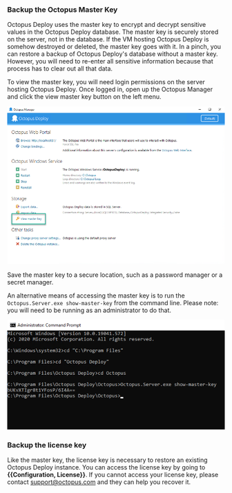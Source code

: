 ### Backup the Octopus Master Key

Octopus Deploy uses the master key to encrypt and decrypt sensitive values in the Octopus Deploy database.  The master key is securely stored on the server, not in the database.  If the VM hosting Octopus Deploy is somehow destroyed or deleted, the master key goes with it.  In a pinch, you can restore a backup of Octopus Deploy's database without a master key.  However, you will need to re-enter all sensitive information because that process has to clear out all that data.  

To view the master key, you will need login permissions on the server hosting Octopus Deploy.  Once logged in, open up the Octopus Manager and click the view master key button on the left menu.

![](/docs/shared-content/upgrade/images/view-master-key.png)

Save the master key to a secure location, such as a password manager or a secret manager.  

An alternative means of accessing the master key is to run the `Octopus.Server.exe show-master-key` from the command line.  Please note: you will need to be running as an administrator to do that.

![](/docs/shared-content/upgrade/images/master-key-command-prompt.png)

### Backup the license key

Like the master key, the license key is necessary to restore an existing Octopus Deploy instance.  You can access the license key by going to **{{Configuration, License}}**.  If you cannot access your license key, please contact support@octopus.com and they can help you recover it.